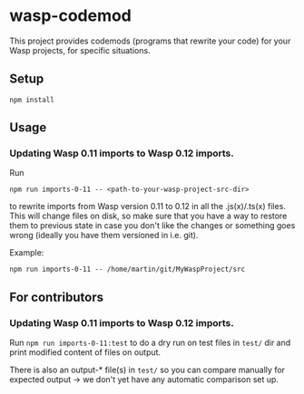 # wasp-codemod

This project provides codemods (programs that rewrite your code) for your
Wasp projects, for specific situations.

## Setup

`npm install`

## Usage

### Updating Wasp 0.11 imports to Wasp 0.12 imports.

Run
```
npm run imports-0-11 -- <path-to-your-wasp-project-src-dir>
```
to rewrite imports from Wasp version 0.11 to 0.12 in all the .js(x)/.ts(x) files.
This will change files on disk, so make sure that you have a way to restore them
to previous state in case you don't like the changes or something goes wrong
(ideally you have them versioned in i.e. git).

Example:
```
npm run imports-0-11 -- /home/martin/git/MyWaspProject/src
```

## For contributors

### Updating Wasp 0.11 imports to Wasp 0.12 imports.

Run
`npm run imports-0-11:test`
to do a dry run on test files in `test/` dir and print modified content of files on output.

There is also an output-* file(s) in `test/` so you can compare manually for expected output -> we don't yet have any automatic comparison set up.
